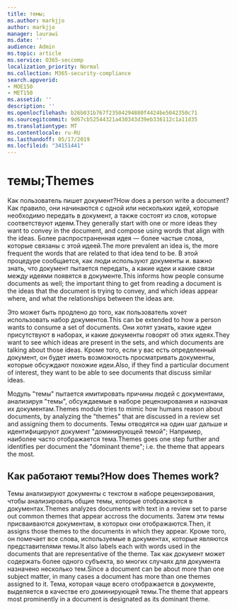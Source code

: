 ```yaml
---
title: темы;
ms.author: markjjo
author: markjjo
manager: laurawi
ms.date: ''
audience: Admin
ms.topic: article
ms.service: O365-seccomp
localization_priority: Normal
ms.collection: M365-security-compliance
search.appverid:
- MOE150
- MET150
ms.assetid: ''
description: ''
ms.openlocfilehash: b26b031b767f23504294880f4424be5042350c71
ms.sourcegitcommit: 9d67cb52544321a430343d39eb336112c1a11d35
ms.translationtype: MT
ms.contentlocale: ru-RU
ms.lasthandoff: 05/17/2019
ms.locfileid: "34151441"
---
```

# <a name="themes"></a><span data-ttu-id="734ee-102">темы;</span><span class="sxs-lookup"><span data-stu-id="734ee-102">Themes</span></span>
<span data-ttu-id="734ee-103">Как пользователь пишет документ?</span><span class="sxs-lookup"><span data-stu-id="734ee-103">How does a person write a document?</span></span> <span data-ttu-id="734ee-104">Как правило, они начинаются с одной или нескольких идей, которые необходимо передать в документ, а также состоят из слов, которые соответствуют идеям.</span><span class="sxs-lookup"><span data-stu-id="734ee-104">They generally start with one or more ideas they want to convey in the document, and compose using words that align with the ideas.</span></span> <span data-ttu-id="734ee-105">Более распространенная идея — более частые слова, которые связаны с этой идеей.</span><span class="sxs-lookup"><span data-stu-id="734ee-105">The more prevalent an idea is, the more frequent the words that are related to that idea tend to be.</span></span> <span data-ttu-id="734ee-106">В этой процедуре сообщается, как люди используют документы и. важно знать, что документ пытается передать, а какие идеи и какие связи между идеями появятся в документе.</span><span class="sxs-lookup"><span data-stu-id="734ee-106">This informs how people consume documents as well; the important thing to get from reading a document is the ideas that the document is trying to convey, and which ideas appear where, and what the relationships between the ideas are.</span></span>

<span data-ttu-id="734ee-107">Это может быть продлено до того, как пользователь хочет использовать набор документов.</span><span class="sxs-lookup"><span data-stu-id="734ee-107">This can be extended to how a person wants to consume a set of documents.</span></span> <span data-ttu-id="734ee-108">Они хотят узнать, какие идеи присутствуют в наборах, и какие документы говорят об этих идеях.</span><span class="sxs-lookup"><span data-stu-id="734ee-108">They want to see which ideas are present in the sets, and which documents are talking about those ideas.</span></span> <span data-ttu-id="734ee-109">Кроме того, если у вас есть определенный документ, он будет иметь возможность просматривать документы, которые обсуждают похожие идеи.</span><span class="sxs-lookup"><span data-stu-id="734ee-109">Also, if they find a particular document of interest, they want to be able to see documents that discuss similar ideas.</span></span>

<span data-ttu-id="734ee-110">Модуль "темы" пытается имитировать причины людей с документами, анализируя "темы", обсуждаемые в наборе рецензирования и назначая их документам.</span><span class="sxs-lookup"><span data-stu-id="734ee-110">Themes module tries to mimic how humans reason about documents, by analyzing the "themes" that are discussed in a review set and assigning them to documents.</span></span> <span data-ttu-id="734ee-111">Темы отводятся на один шаг дальше и идентифицируют документ "доминирующей темой"; Например, наиболее часто отображается тема.</span><span class="sxs-lookup"><span data-stu-id="734ee-111">Themes goes one step further and identifies per document the "dominant theme"; i.e. the theme that appears the most.</span></span>

## <a name="how-does-themes-work"></a><span data-ttu-id="734ee-112">Как работают темы?</span><span class="sxs-lookup"><span data-stu-id="734ee-112">How does Themes work?</span></span>
<span data-ttu-id="734ee-113">Темы анализируют документы с текстом в наборе рецензирования, чтобы анализировать общие темы, которые отображаются в документах.</span><span class="sxs-lookup"><span data-stu-id="734ee-113">Themes analyzes documents with text in a review set to parse out common themes that appear accross the documents.</span></span> <span data-ttu-id="734ee-114">Затем эти темы присваиваются документам, в которых они отображаются.</span><span class="sxs-lookup"><span data-stu-id="734ee-114">Then, it assigns those themes to the documents in which they appear.</span></span> <span data-ttu-id="734ee-115">Кроме того, он помечает все слова, используемые в документах, которые являются представителями темы.</span><span class="sxs-lookup"><span data-stu-id="734ee-115">It also labels each with words used in the documents that are representative of the theme.</span></span> <span data-ttu-id="734ee-116">Так как документ может содержать более одного субъекта, во многих случаях для документа назначено несколько тем.</span><span class="sxs-lookup"><span data-stu-id="734ee-116">Since a document can be about more than one subject matter, in many cases a document has more than one themes assigned to it.</span></span> <span data-ttu-id="734ee-117">Тема, которая чаще всего отображается в документе, выделяется в качестве его доминирующей темы.</span><span class="sxs-lookup"><span data-stu-id="734ee-117">The theme that appears most prominently in a document is designated as its dominant theme.</span></span>